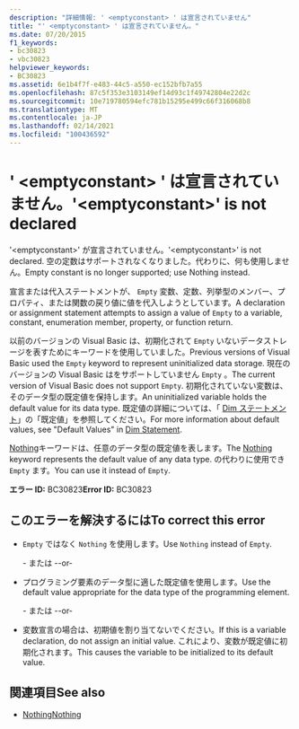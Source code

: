 ```yaml
---
description: "詳細情報: ' <emptyconstant> ' は宣言されていません"
title: "' <emptyconstant> ' は宣言されていません。"
ms.date: 07/20/2015
f1_keywords:
- bc30823
- vbc30823
helpviewer_keywords:
- BC30823
ms.assetid: 6e1b4f7f-e483-44c5-a550-ec152bfb7a55
ms.openlocfilehash: 87c5f353e3103149ef14d93c1f49742804e22d2c
ms.sourcegitcommit: 10e719780594efc781b15295e499c66f316068b8
ms.translationtype: MT
ms.contentlocale: ja-JP
ms.lasthandoff: 02/14/2021
ms.locfileid: "100436592"
---
```

# <a name="emptyconstant-is-not-declared"></a><span data-ttu-id="7413e-103">' \<emptyconstant> ' は宣言されていません。</span><span class="sxs-lookup"><span data-stu-id="7413e-103">'\<emptyconstant>' is not declared</span></span>

<span data-ttu-id="7413e-104">'\<emptyconstant>' が宣言されていません。</span><span class="sxs-lookup"><span data-stu-id="7413e-104">'\<emptyconstant>' is not declared.</span></span> <span data-ttu-id="7413e-105">空の定数はサポートされなくなりました。代わりに、何も使用しません。</span><span class="sxs-lookup"><span data-stu-id="7413e-105">Empty constant is no longer supported; use Nothing instead.</span></span>  
  
 <span data-ttu-id="7413e-106">宣言または代入ステートメントが、 `Empty` 変数、定数、列挙型のメンバー、プロパティ、または関数の戻り値に値を代入しようとしています。</span><span class="sxs-lookup"><span data-stu-id="7413e-106">A declaration or assignment statement attempts to assign a value of `Empty` to a variable, constant, enumeration member, property, or function return.</span></span>  
  
 <span data-ttu-id="7413e-107">以前のバージョンの Visual Basic は、初期化されて `Empty` いないデータストレージを表すためにキーワードを使用していました。</span><span class="sxs-lookup"><span data-stu-id="7413e-107">Previous versions of Visual Basic used the `Empty` keyword to represent uninitialized data storage.</span></span> <span data-ttu-id="7413e-108">現在のバージョンの Visual Basic はをサポートしていません `Empty` 。</span><span class="sxs-lookup"><span data-stu-id="7413e-108">The current version of Visual Basic does not support `Empty`.</span></span> <span data-ttu-id="7413e-109">初期化されていない変数は、そのデータ型の既定値を保持します。</span><span class="sxs-lookup"><span data-stu-id="7413e-109">An uninitialized variable holds the default value for its data type.</span></span> <span data-ttu-id="7413e-110">既定値の詳細については、「 [Dim ステートメント](../language-reference/statements/dim-statement.md)」の「既定値」を参照してください。</span><span class="sxs-lookup"><span data-stu-id="7413e-110">For more information about default values, see "Default Values" in [Dim Statement](../language-reference/statements/dim-statement.md).</span></span>  
  
 <span data-ttu-id="7413e-111">[Nothing](../language-reference/nothing.md)キーワードは、任意のデータ型の既定値を表します。</span><span class="sxs-lookup"><span data-stu-id="7413e-111">The [Nothing](../language-reference/nothing.md) keyword represents the default value of any data type.</span></span> <span data-ttu-id="7413e-112">の代わりに使用でき `Empty` ます。</span><span class="sxs-lookup"><span data-stu-id="7413e-112">You can use it instead of `Empty`.</span></span>  
  
 <span data-ttu-id="7413e-113">**エラー ID:** BC30823</span><span class="sxs-lookup"><span data-stu-id="7413e-113">**Error ID:** BC30823</span></span>  
  
## <a name="to-correct-this-error"></a><span data-ttu-id="7413e-114">このエラーを解決するには</span><span class="sxs-lookup"><span data-stu-id="7413e-114">To correct this error</span></span>  
  
- <span data-ttu-id="7413e-115">`Empty` ではなく `Nothing` を使用します。</span><span class="sxs-lookup"><span data-stu-id="7413e-115">Use `Nothing` instead of `Empty`.</span></span>  
  
     <span data-ttu-id="7413e-116">- または -</span><span class="sxs-lookup"><span data-stu-id="7413e-116">-or-</span></span>  
  
- <span data-ttu-id="7413e-117">プログラミング要素のデータ型に適した既定値を使用します。</span><span class="sxs-lookup"><span data-stu-id="7413e-117">Use the default value appropriate for the data type of the programming element.</span></span>  
  
     <span data-ttu-id="7413e-118">- または -</span><span class="sxs-lookup"><span data-stu-id="7413e-118">-or-</span></span>  
  
- <span data-ttu-id="7413e-119">変数宣言の場合は、初期値を割り当てないでください。</span><span class="sxs-lookup"><span data-stu-id="7413e-119">If this is a variable declaration, do not assign an initial value.</span></span> <span data-ttu-id="7413e-120">これにより、変数が既定値に初期化されます。</span><span class="sxs-lookup"><span data-stu-id="7413e-120">This causes the variable to be initialized to its default value.</span></span>  
  
## <a name="see-also"></a><span data-ttu-id="7413e-121">関連項目</span><span class="sxs-lookup"><span data-stu-id="7413e-121">See also</span></span>

- [<span data-ttu-id="7413e-122">Nothing</span><span class="sxs-lookup"><span data-stu-id="7413e-122">Nothing</span></span>](../language-reference/nothing.md)
